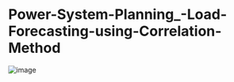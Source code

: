 # Power-System-Planning_-Load-Forecasting-using-Correlation-Method
![image](https://github.com/Divya-Samudra/Power-System-Planning_-Load-Forecasting-using-Correlation-Method/assets/130666521/19415ff2-704f-4e1d-9dac-592b562d8322)
